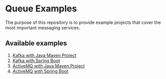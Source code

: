# Queue Examples
The purpose of this repository is to provide example projects that cover the most important messaging services.

## Available examples
1. [Kafka with Java Maven Project](./kafka/Readme.md)
2. [Kafka with Spring Boot](./kafka/Readme.md)
3. [ActiveMQ with Java Maven Project](./kafka/Readme.md)
4. [ActiveMQ with Spring Boot](./kafka/Readme.md)
